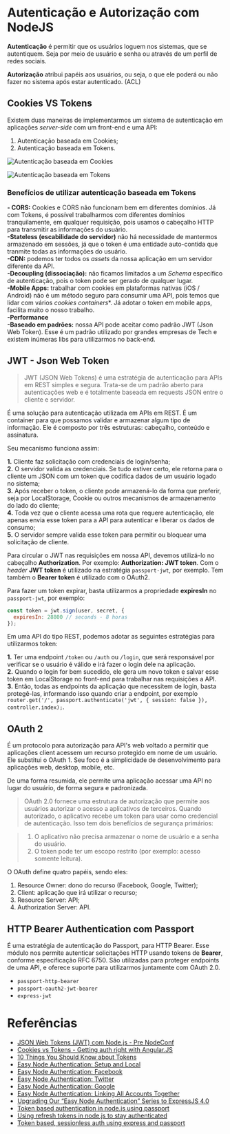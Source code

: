 # Autenticação e Autorização com NodeJS

**Autenticação** é permitir que os usuários loguem nos sistemas, que se autentiquem. Seja por meio de usuário e senha ou através de um perfil de redes sociais.

**Autorização** atribui papéis aos usuários, ou seja, o que ele poderá ou não fazer no sistema após estar autenticado. (ACL)


## Cookies VS Tokens

Existem duas maneiras de implementarmos um sistema de autenticação em aplicações *server-side* com um front-end e uma API:  

1. Autenticação baseada em Cookies;  
2. Autenticação baseada em Tokens.


![Autenticação baseada em Cookies](https://raw.githubusercontent.com/ednilsonamaral/learning-auth/master/img/cookie.png)

![Autenticação baseada em Tokens](https://raw.githubusercontent.com/ednilsonamaral/learning-auth/master/img/token.png)


### Benefícios de utilizar autenticação baseada em Tokens

**- CORS:** Cookies e CORS não funcionam bem em diferentes domínios. Já com Tokens, é possível trabalharmos com diferentes domínios tranquilamente, em qualquer requisição, pois usamos o cabeçalho HTTP para transmitir as informações do usuário.  
**-Stateless (escabilidade do servidor)** não há necessidade de mantermos armazenado em sessões, já que o token é uma entidade auto-contida que tranmite todas as informações do usuário.  
**-CDN:** podemos ter todos os *assets* da nossa aplicação em um servidor diferente da API.  
**-Decoupling (dissociação):**  não ficamos limitados a um *Schema* específico de autenticação, pois o token pode ser gerado de qualquer lugar.  
**-Mobile Apps:**  trabalhar com cookies em plataformas nativas (iOS / Android) não é um método seguro para consumir uma API, pois temos que lidar com vários *cookies containers**. Já adotar o token em mobile apps, facilita muito o nosso trabalho.  
**-Performance**  
**-Baseado em padrões:** nossa API pode aceitar como padrão JWT (Json Web Token). Esse é um padrão utilizado por grandes empresas de Tech e existem inúmeras libs para utilizarmos no back-end.


## JWT - Json Web Token

> JWT (JSON Web Tokens) é uma estratégia de autenticação para APIs em REST simples e segura. Trata-se de um padrão aberto para autenticações web e é totalmente baseada em requests JSON entre o cliente e servidor.

É uma solução para autenticação utilizada em APIs em REST. É um container para que possamos validar e armazenar algum tipo de informação. Ele é composto por três estruturas: cabeçalho, conteúdo e assinatura.

Seu mecanismo funciona assim:

**1.** Cliente faz solicitação com credenciais de login/senha;  
**2.** O servidor valida as credenciais. Se tudo estiver certo, ele retorna para o cliente um JSON com um token que codifica dados de um usuário logado no sistema;  
**3.** Após receber o token, o cliente pode armazená-lo da forma que preferir, seja por LocalStorage, Cookie ou outros mecanismos de armazenamento do lado do cliente;  
**4.** Toda vez que o cliente acessa uma rota que requere autenticação, ele apenas envia esse token para a API para autenticar e liberar os dados de consumo;  
**5.** O servidor sempre valida esse token para permitir ou bloquear uma solicitação de cliente.

Para circular o JWT nas requisições em nossa API, devemos utilizá-lo no cabeçalho **Authorization**. Por exemplo: **Authorization: JWT token**. Com o *header* **JWT token** é utilizado na estratégia `passport-jwt`, por exemplo. Tem também o **Bearer token** é utilizado com o OAuth2.

Para fazer um token expirar, basta utilizarmos a propriedade **expiresIn** no `passport-jwt`, por exemplo:

```js  
const token = jwt.sign(user, secret, {
  expiresIn: 28800 // seconds - 8 horas
});
```

Em uma API do tipo REST, podemos adotar as seguintes estratégias para utilizarmos token:

**1.** Ter uma endpoint `/token` ou `/auth` ou `/login`, que será responsável por verificar se o usuário é válido e irá fazer o login dele na aplicação.  
**2.** Quando o login for bem sucedido, ele gera um novo token e salvar esse token em LocalStorage no front-end para trabalhar nas requisições a API.  
**3.** Então, todas as endpoints da aplicação que necessitem de login, basta protegê-las, informando isso quando criar a endpoint, por exemplo `router.get('/', passport.authenticate('jwt', { session: false }), controller.index);`.


## OAuth 2

É um protocolo para autorização para API's web voltado a permitir que aplicações client acessem um recurso protegido em nome de um usuário. Ele substitui o OAuth 1. Seu foco é a simplicidade de desenvolvimento para aplicações web, desktop, mobile, etc.

De uma forma resumida, ele permite uma aplicação acessar uma API no lugar do usuário, de forma segura e padronizada.

> OAuth 2.0 fornece uma estrutura de autorização que permite aos usuários autorizar o acesso a aplicativos de terceiros. Quando autorizado, o aplicativo recebe um token para usar como credencial de autenticação. Isso tem dois benefícios de segurança primários:

> 1. O aplicativo não precisa armazenar o nome de usuário e a senha do usuário.
> 2. O token pode ter um escopo restrito (por exemplo: acesso somente leitura).

O OAuth define quatro papéis, sendo eles:  


1. Resource Owner: dono do recurso (Facebook, Google, Twitter);  
2. Client: aplicação que irá utilizar o recurso;  
3. Resource Server: API;  
4. Authorization Server: API.


## HTTP Bearer Authentication com Passport

É uma estratégia de autenticação do Passport, para HTTP Bearer. Esse módulo nos permite autenticar solicitações HTTP usando tokens de **Bearer**, conforme especificação RFC 6750. São utilizadas para proteger endpoints de uma API, e oferece suporte para utilizarmos juntamente com OAuth 2.0.


- `passport-http-bearer`  
- `passport-oauth2-jwt-bearer`  
- `express-jwt`


# Referências

- [JSON Web Tokens (JWT) com Node.js - Pre NodeConf](https://www.youtube.com/watch?v=PgAO4YhOsKw)  
- [Cookies vs Tokens - Getting auth right with Angular.JS](https://auth0.com/blog/angularjs-authentication-with-cookies-vs-token/)  
- [10 Things You Should Know about Tokens](https://auth0.com/blog/ten-things-you-should-know-about-tokens-and-cookies/)  
- [Easy Node Authentication: Setup and Local](https://scotch.io/tutorials/easy-node-authentication-setup-and-local)  
- [Easy Node Authentication: Facebook](https://scotch.io/tutorials/easy-node-authentication-facebook)  
- [Easy Node Authentication: Twitter](https://scotch.io/tutorials/easy-node-authentication-twitter)  
- [Easy Node Authentication: Google](https://scotch.io/tutorials/easy-node-authentication-google)  
- [Easy Node Authentication: Linking All Accounts Together](https://scotch.io/tutorials/easy-node-authentication-linking-all-accounts-together)  
- [Upgrading Our “Easy Node Authentication” Series to ExpressJS 4.0](https://scotch.io/tutorials/upgrading-our-easy-node-authentication-series-to-expressjs-4-0)  
- [Token based authentication in node.js using passport](https://blog.hyphe.me/token-based-authentication-with-node/)  
- [Using refresh tokens in node.js to stay authenticated](https://blog.hyphe.me/using-refresh-tokens-for-permanent-user-sessions-in-node/)  
- [Token based, sessionless auth using express and passport](https://jeroenpelgrims.com/token-based-sessionless-auth-using-express-and-passport)
